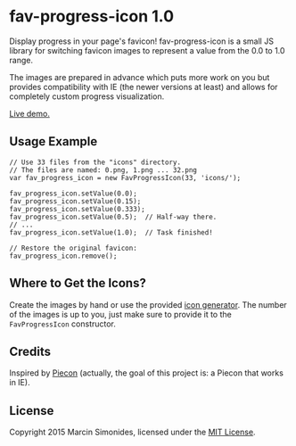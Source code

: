 fav-progress-icon 1.0
=====================

Display progress in your page's favicon! fav-progress-icon is a small JS library for switching favicon images to represent a value from the 0.0 to 1.0 range.

The images are prepared in advance which puts more work on you but provides compatibility with IE (the newer versions at least) and allows for completely custom progress visualization.

[Live demo.](https://msimonides.github.io/fav-progress-icon/example.html)

Usage Example
-------------

    // Use 33 files from the "icons" directory.
    // The files are named: 0.png, 1.png ... 32.png
    var fav_progress_icon = new FavProgressIcon(33, 'icons/');
    
    fav_progress_icon.setValue(0.0);
    fav_progress_icon.setValue(0.15);
    fav_progress_icon.setValue(0.333);
    fav_progress_icon.setValue(0.5);  // Half-way there.
    // ...
    fav_progress_icon.setValue(1.0);  // Task finished!
    
    // Restore the original favicon:
    fav_progress_icon.remove();


Where to Get the Icons?
-----------------------

Create the images by hand or use the provided [icon generator](https://msimonides.github.io/fav-progress-icon/icon-generator.html). The number of the images is up to you, just make sure to provide it to the `FavProgressIcon` constructor.

Credits
-------

Inspired by [Piecon](https://github.com/lipka/piecon) (actually, the goal of this project is: a Piecon that works in IE).

License
-------

Copyright 2015 Marcin Simonides, licensed under the [MIT License](http://en.wikipedia.org/wiki/MIT_License).
